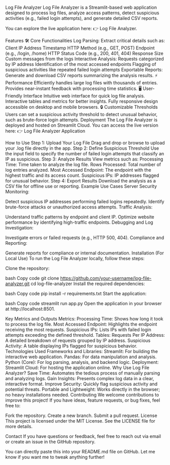 Log File Analyzer
Log File Analyzer is a Streamlit-based web application designed to process log files, analyze access patterns, detect suspicious activities (e.g., failed login attempts), and generate detailed CSV reports.

You can explore the live application here: 👉 Log File Analyzer.

Features
🛠 Core Functionalities
Log Parsing: Extract critical details such as:
Client IP Address
Timestamp
HTTP Method (e.g., GET, POST)
Endpoint (e.g., /login, /home)
HTTP Status Code (e.g., 200, 401, 404)
Response Size
Custom messages from the logs
Interactive Analysis:
Requests categorized by IP address
Identification of the most accessed endpoints
Flagging of suspicious activities like repeated failed login attempts
Exportable Reports: Generate and download CSV reports summarizing the analysis results.
⚡ Performance
Efficiently handles large log files with thousands of entries.
Provides near-instant feedback with processing time statistics.
🖥 User-Friendly Interface
Intuitive web interface for quick log file analysis.
Interactive tables and metrics for better insights.
Fully responsive design accessible on desktop and mobile browsers.
🔒 Customizable Thresholds
Users can set a suspicious activity threshold to detect unusual behavior, such as brute-force login attempts.
Deployment
The Log File Analyzer is deployed and hosted on Streamlit Cloud. You can access the live version here:
👉 Log File Analyzer Application

How to Use
Step 1: Upload Your Log File
Drag and drop or browse to upload your .log file directly in the app.
Step 2: Define Suspicious Threshold
Use the input field to specify the number of failed login attempts that classify an IP as suspicious.
Step 3: Analyze Results
View metrics such as:
Processing Time: Time taken to analyze the log file.
Rows Processed: Total number of log entries analyzed.
Most Accessed Endpoint: The endpoint with the highest traffic and its access count.
Suspicious IPs: IP addresses flagged for unusual behavior.
Step 4: Export Results
Download the analysis as a CSV file for offline use or reporting.
Example Use Cases
Server Security Monitoring:

Detect suspicious IP addresses performing failed logins repeatedly.
Identify brute-force attacks or unauthorized access attempts.
Traffic Analysis:

Understand traffic patterns by endpoint and client IP.
Optimize website performance by identifying high-traffic endpoints.
Debugging and Log Investigation:

Investigate errors or failed requests (e.g., HTTP 500, 404).
Compliance and Reporting:

Generate reports for compliance or internal documentation.
Installation (For Local Use)
To run the Log File Analyzer locally, follow these steps:

Clone the repository:

bash
Copy code
git clone https://github.com/your-username/log-file-analyzer.git
cd log-file-analyzer
Install the required dependencies:

bash
Copy code
pip install -r requirements.txt
Start the application:

bash
Copy code
streamlit run app.py
Open the application in your browser at http://localhost:8501.

Key Metrics and Outputs
Metrics:
Processing Time: Shows how long it took to process the log file.
Most Accessed Endpoint: Highlights the endpoint receiving the most requests.
Suspicious IPs: Lists IPs with failed login attempts exceeding the defined threshold.
Tables:
Requests Per IP Address: A detailed breakdown of requests grouped by IP address.
Suspicious Activity: A table displaying IPs flagged for suspicious behavior.
Technologies Used
Frameworks and Libraries:
Streamlit: For building the interactive web application.
Pandas: For data manipulation and analysis.
Python (Core): For log parsing, analysis, and backend logic.
Deployment:
Streamlit Cloud: For hosting the application online.
Why Use Log File Analyzer?
Save Time: Automates the tedious process of manually parsing and analyzing logs.
Gain Insights: Presents complex log data in a clear, interactive format.
Improve Security: Quickly flag suspicious activity and potential threats.
Portable and Lightweight: Works directly in the browser; no heavy installations needed.
Contributing
We welcome contributions to improve this project! If you have ideas, feature requests, or bug fixes, feel free to:

Fork the repository.
Create a new branch.
Submit a pull request.
License
This project is licensed under the MIT License. See the LICENSE file for more details.

Contact
If you have questions or feedback, feel free to reach out via email or create an issue in the GitHub repository.

You can directly paste this into your README.md file on GitHub. Let me know if you want me to tweak anything further!






